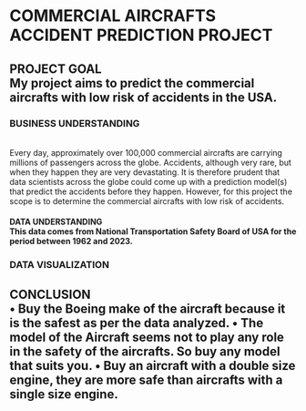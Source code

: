 <h1>COMMERCIAL AIRCRAFTS ACCIDENT PREDICTION PROJECT</h1>

<h2>PROJECT GOAL <br> My project aims to predict the commercial aircrafts with low risk of accidents in the USA.</br></h2>
<h3>BUSINESS UNDERSTANDING</h3><br>Every day, approximately over 100,000 commercial aircrafts are carrying millions of passengers across the globe. Accidents, although very rare, but when they happen they are very devastating.
It is therefore prudent that data scientists across the globe could come up with a prediction model(s) that predict the accidents before they happen.
However, for this project the scope is to determine the commercial aircrafts with low risk of accidents.
 </>
<h4>DATA UNDERSTANDING<br>This data comes from National Transportation Safety Board of USA for the period between 1962 and 2023.<br/></h4>
<h3>DATA VISUALIZATION</h3>


<h2>CONCLUSION<br>•	Buy the Boeing make of the aircraft because it is the safest as per the data analyzed.
•	The model of the Aircraft seems not to play any role in the safety of the aircrafts. So buy any model that suits you.
•	Buy an aircraft with a double size engine, they are more safe than aircrafts with a single size engine.
<br/></h2>

